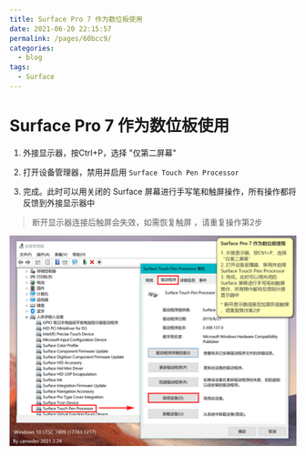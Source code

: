 ```yaml
---
title: Surface Pro 7 作为数位板使用
date: 2021-06-20 22:15:57
permalink: /pages/60bcc9/
categories:
  - blog
tags:
  - Surface
---
```

# Surface Pro 7 作为数位板使用

1. 外接显示器，按CtrI+P，选择 "仅第二屏幕"

2. 打开设备管理器，禁用并启用 `Surface Touch Pen Processor`

3. 完成。此时可以用关闭的 Surface 屏幕进行手写笔和触屏操作，所有操作都将反馈到外接显示器中

> 断开显示器连接后触屏会失效，如需恢复触屏 ，请重复操作第2步

![Sp7Wacom](./surface-pro7-as-paint-tablet.assets/Sp7Wacom.png)
